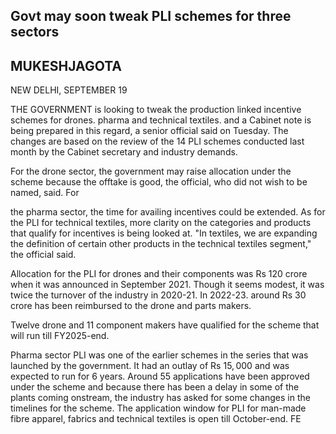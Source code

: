 ## Govt may soon tweak PLI schemes for three sectors

## MUKESHJAGOTA

NEW DELHI, SEPTEMBER 19

THE GOVERNMENT is looking to tweak the production linked incentive schemes for drones. pharma and technical textiles. and a Cabinet note is being prepared in this regard, a senior official said on Tuesday. The changes are based on the review of the 14 PLI schemes conducted last month by the Cabinet secretary and industry demands.

For the drone sector, the government may raise allocation under the scheme because the offtake is good, the official, who did not wish to be named, said. For

the pharma sector, the time for availing incentives could be extended. As for the PLI for technical textiles, more clarity on the categories and products that qualify for incentives is being looked at. "In textiles, we are expanding the definition of certain other products in the technical textiles segment," the official said.

Allocation for the PLI for drones and their components was Rs 120 crore when it was announced in September 2021. Though it seems modest, it was twice the turnover of the industry in 2020-21. In 2022-23. around Rs 30 crore has been reimbursed to the drone and parts makers.

Twelve drone and 11 component makers have qualified for the scheme that will run till FY2025-end.

Pharma sector PLI was one of the earlier schemes in the series that was launched by the government. It had an outlay of Rs  $15,000$  and was expected to run for 6 years. Around 55 applications have been approved under the scheme and because there has been a delay in some of the plants coming onstream, the industry has asked for some changes in the timelines for the scheme. The application window for PLI for man-made fibre apparel, fabrics and technical textiles is open till October-end. FE